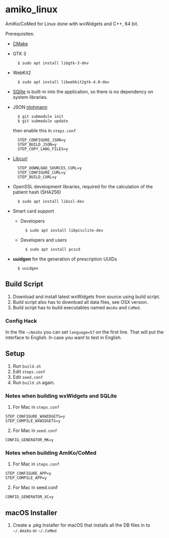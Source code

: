 # amiko_linux
AmiKo/CoMed for Linux done with wxWidgets and C++, 64 bit.

Prerequisites:

- [CMake](https://cmake.org/)

- GTK 3

        $ sudo apt install libgtk-3-dev

- WebKit2

        $ sudo apt install libwebkit2gtk-4.0-dev

- [SQlite](https://www.sqlite.org/) is built-in into the application, so there is no dependency on system libraries.

- JSON [nlohmann](https://github.com/nlohmann/json)

        $ git submodule init
        $ git submodule update

    then enable this in `steps.conf`

        STEP_CONFIGURE_JSON=y
        STEP_BUILD_JSON=y
        STEP_COPY_LANG_FILES=y

- [Libcurl](https://curl.se)

        STEP_DOWNLOAD_SOURCES_CURL=y
        STEP_CONFIGURE_CURL=y
        STEP_BUILD_CURL=y

- OpenSSL development libraries, required for the calculation of the patient hash (SHA256)

        $ sudo apt install libssl-dev

- Smart card support

    - Developers

            $ sudo apt install libpcsclite-dev

    - Developers and users

            $ sudo apt install pcscd

- **uuidgen** for the generation of prescription UUIDs

        $ uuidgen

## Build Script
1. Download and install latest wxWidgets from source using build script.
2. Build script also has to download all data files, see OSX version.
3. Build script has to build executables named `AmiKo` and `CoMed`.

### Config Hack
In the file `~/AmiKo` you can set `language=57` on the first line. That will put the interface to English. In case you want to test in English.

## Setup
1. Run `build.sh`
2. Edit `steps.conf`
3. Edit `seed.conf`
4. Run `build.sh` again.

### Notes when building wxWidgets and SQLite
1. For Mac in `steps.conf`
```
STEP_CONFIGURE_WXWIDGETS=y
STEP_COMPILE_WXWIDGETS=y
```
2. For Mac in `seed.conf`
```
CONFIG_GENERATOR_MK=y
```
### Notes when building AmiKo/CoMed
1. For Mac in `steps.conf`
```
STEP_CONFIGURE_APP=y
STEP_COMPILE_APP=y
```
2. For Mac in seed.conf
```
CONFIG_GENERATOR_XC=y
```

## macOS Installer
1. Create a .pkg Installer for macOS that installs all the DB files in to `~/.AmiKo` or `~/.CoMed`

